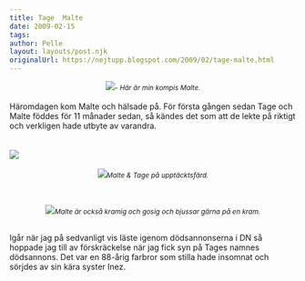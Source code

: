 ```yaml
---
title: Tage  Malte
date: 2009-02-15
tags: 	
author: Pelle
layout: layouts/post.njk
originalUrl: https://nejtupp.blogspot.com/2009/02/tage-malte.html
---
```


<div style="text-align: center;"><img src="../../../../img/_MG_0938_1024pix.jpg"><span style="font-size:85%;"><span style="font-style: italic;">- Här är min kompis Malte.</span></span><br><br></div>Häromdagen kom Malte och hälsade på. För första gången sedan Tage och Malte föddes för 11 månader sedan, så kändes det som att de lekte på riktigt och verkligen hade utbyte av varandra.<br><br><br><img src="../../../../img/_MG_0923_1024pix.jpg"><br><br><div style="text-align: center;"><img src="../../../../img/_MG_0886_1024pix.jpg"><span style="font-size:85%;"><span style="font-style: italic;">Malte & Tage på upptäcktsfärd.<br><br><br><br></span></span></div><div style="text-align: center;"><img src="../../../../img/_MG_0949_1024pix.jpg"><span style="font-size:85%;"><span style="font-style: italic;">Malte är också kramig och gosig och bjussar gärna på en kram.<br><br><br></span></span></div>Igår när jag på sedvanligt vis läste igenom dödsannonserna i DN så hoppade jag till av förskräckelse när jag fick syn på Tages namnes dödsannons. Det var en 88-årig farbror som stilla hade insomnat och sörjdes av sin kära syster Inez.
<!-- no comments on this post -->